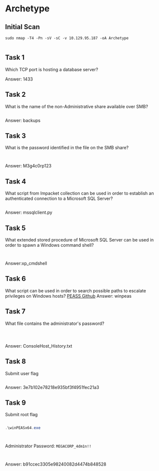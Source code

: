 # Archetype

## Initial Scan

```nmap
sudo nmap -T4 -Pn -sV -sC -v 10.129.95.187 -oA Archetype
```

<figure><img src="../../../.gitbook/assets/image (33).png" alt=""><figcaption></figcaption></figure>

## Task 1

Which TCP port is hosting a database server?

Answer: 1433

## Task 2

What is the name of the non-Administrative share available over SMB?

<figure><img src="../../../.gitbook/assets/image (34).png" alt=""><figcaption></figcaption></figure>

Answer: backups

## Task 3

What is the password identified in the file on the SMB share?

<figure><img src="../../../.gitbook/assets/image (35).png" alt=""><figcaption></figcaption></figure>

<figure><img src="../../../.gitbook/assets/image (36).png" alt=""><figcaption></figcaption></figure>

Answer: M3g4c0rp123

## Task 4

What script from Impacket collection can be used in order to establish an authenticated connection to a Microsoft SQL Server?

<figure><img src="../../../.gitbook/assets/image (37).png" alt=""><figcaption></figcaption></figure>

Answer: mssqlclient.py

## Task 5

What extended stored procedure of Microsoft SQL Server can be used in order to spawn a Windows command shell?

<figure><img src="../../../.gitbook/assets/image (38).png" alt=""><figcaption></figcaption></figure>

<figure><img src="../../../.gitbook/assets/image (39).png" alt=""><figcaption></figcaption></figure>

Answer:xp\_cmdshell

## Task 6

What script can be used in order to search possible paths to escalate privileges on Windows hosts? [PEASS Github](https://github.com/carlospolop/PEASS-ng) Answer: winpeas

## Task 7

What file contains the administrator's password?

<figure><img src="../../../.gitbook/assets/image (40).png" alt=""><figcaption></figcaption></figure>

<figure><img src="../../../.gitbook/assets/image (41).png" alt=""><figcaption></figcaption></figure>

<figure><img src="../../../.gitbook/assets/image (42).png" alt=""><figcaption></figcaption></figure>

Answer: ConsoleHost\_History.txt

## Task 8

Submit user flag

<figure><img src="../../../.gitbook/assets/image (43).png" alt=""><figcaption></figcaption></figure>

Answer: 3e7b102e78218e935bf3f4951fec21a3

## Task 9

Submit root flag&#x20;

<figure><img src="../../../.gitbook/assets/image (44).png" alt=""><figcaption></figcaption></figure>

```powershell
.\winPEASx64.exe
```

<figure><img src="../../../.gitbook/assets/image (45).png" alt=""><figcaption></figcaption></figure>

<figure><img src="../../../.gitbook/assets/image (46).png" alt=""><figcaption></figcaption></figure>

Administrator Password: `MEGACORP_4dm1n!!`

<figure><img src="../../../.gitbook/assets/image (512).png" alt=""><figcaption></figcaption></figure>

<figure><img src="../../../.gitbook/assets/image (513).png" alt=""><figcaption></figcaption></figure>

Answer: b91ccec3305e98240082d4474b848528
